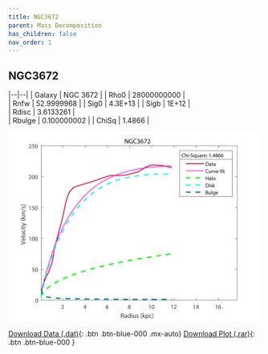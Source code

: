 ```yaml
---
title: NGC3672
parent: Mass Decomposition
has_children: false
nav_order: 1
---
```


## NGC3672

|--|--|
| Galaxy    | NGC 3672	 |
| Rho0     |	28000000000		   |   
| Rnfw  | 52.9999968	  |
| Sig0     | 4.3E+13		 |
| Sigb     | 1E+12		|  
| Rdisc  | 3.6133261		|   
| Rbulge      | 0.100000002	 | 
| ChiSq | 1.4866 |

![](/assets/plot/NGC3672.jpg)

[Download Data (.dat)](https://raw.githubusercontent.com/adhitya-spas/Database/gh-pages/assets/data/NGC3672.dat){: .btn .btn-blue-000 .mx-auto}
[Download Plot (.rar)](https://github.com/adhitya-spas/Database/blob/gh-pages/assets/plot/NGC3672.rar?raw=true){: .btn .btn-blue-000 }
